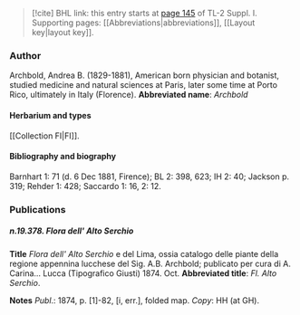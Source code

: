 > [!cite] BHL link: this entry starts at [page 145](https://www.biodiversitylibrary.org/page/33264872) of TL-2 Suppl. I.
> Supporting pages: [[Abbreviations|abbreviations]], [[Layout key|layout key]].

### Author

Archbold, Andrea B. (1829-1881), American born physician and botanist, studied medicine and natural sciences at Paris, later some time at Porto Rico, ultimately in Italy (Florence). 
**Abbreviated name**: *Archbold*

#### Herbarium and types

[[Collection FI|FI]].

#### Bibliography and biography

Barnhart 1: 71 (d. 6 Dec 1881, Firence); BL 2: 398, 623; IH 2: 40; Jackson p. 319; Rehder 1: 428; Saccardo 1: 16, 2: 12.

### Publications

##### n.19.378. Flora dell' Alto Serchio

**Title**
*Flora dell' Alto Serchio* e del Lima, ossia catalogo delle piante della regione appennina lucchese del Sig. A.B. Archbold; publicato per cura di A. Carina... Lucca (Tipografico Giusti) 1874. Oct.
**Abbreviated title**: *Fl. Alto Serchio*.

**Notes**
*Publ*.: 1874, p. \[1\]-82, \[i, err.\], folded map. *Copy*: HH (at GH).


